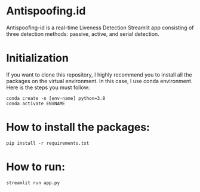 # Antispoofing.id
Antispoofing-id is a real-time Liveness Detection Streamlit app consisting of three detection methods: passive, active, and serial detection.


# Initialization
If you want to clone this repository, I highly recommend you to install all the packages on the virtual environment. In this case, I use conda environment. Here is the steps you must follow:
<pre><code>conda create -n [env-name] python=3.8 
conda activate ENVNAME </code></pre>

# How to install the packages:
<pre><code>pip install -r requirements.txt </code></pre>

# How to run:
<pre><code>streamlit run app.py </code></pre>


